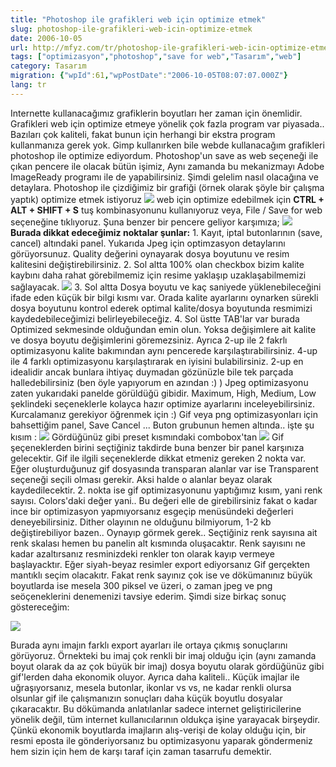 ```yaml
---
title: "Photoshop ile grafikleri web için optimize etmek"
slug: photoshop-ile-grafikleri-web-icin-optimize-etmek
date: 2006-10-05
url: http://mfyz.com/tr/photoshop-ile-grafikleri-web-icin-optimize-etmek/
tags: ["optimizasyon","photoshop","save for web","Tasarım","web"]
category: Tasarım
migration: {"wpId":61,"wpPostDate":"2006-10-05T08:07:07.000Z"}
lang: tr
---
```


Internette kullanacağımız grafiklerin boyutları her zaman için önemlidir. Grafikleri web için optimize etmeye yönelik çok fazla program var piyasada.. Bazıları çok kaliteli, fakat bunun için herhangi bir ekstra program kullanmanıza gerek yok. Gimp kullanırken bile webde kullanacağım grafikleri photoshop ile optimize ediyordum. Photoshop'un save as web seçeneği ile çıkan pencere ile olacak bütün işimiz, Aynı zamanda bu mekanizmayı Adobe ImageReady programı ile de yapabilirsiniz. Şimdi gelelim nasıl olacağına ve detaylara. Photoshop ile çizdiğimiz bir grafiği (örnek olarak şöyle bir çalışma yaptık) optimize etmek istiyoruz ![](/images/archive/tr/2006/10/ps_web_opt_1.jpg) web için optimize edebilmek için **CTRL + ALT + SHIFT + S** tuş kombinasyonunu kullanıyoruz veya, File / Save for web seçeneğine tıklıyoruz. Şuna benzer bir pencere geliyor karşımıza; ![](/images/archive/tr/2006/10/ps_web_opt_2.jpg)   **Burada dikkat edeceğimiz noktalar şunlar:** 1. Kayıt, iptal butonlarının (save, cancel) altındaki panel. Yukarıda Jpeg için optimzasyon detaylarını görüyorsunuz. Quality değerini oynayarak dosya boyutunu ve resim kalitesini değiştirebilirsiniz. 2. Sol altta 100% olan checkbox bizim kalite kaybını daha rahat görebilmemiz için resime yaklaşıp uzaklaşabilmemizi sağlayacak. ![](/images/archive/tr/2006/10/ps_web_opt_3.jpg) 3. Sol altta Dosya boyutu ve kaç saniyede yüklenebileceğini ifade eden küçük bir bilgi kısmı var. Orada kalite ayarlarını oynarken sürekli dosya boyutunu kontrol ederek optimal kalite/dosya boyutunda resmimizi kaydedebileceğimizi belirleyebileceğiz. 4. Sol üstte TAB'lar var burada Optimized sekmesinde olduğundan emin olun. Yoksa değişimlere ait kalite ve dosya boyutu değişimlerini göremezsiniz. Ayrıca 2-up ile 2 fakrlı optimizasyonu kalite bakımından aynı pencerede karşılaştırabilirsiniz. 4-up ile 4 farklı optimizasyonu karşılaştırarak en iyisini bulabilirsiniz. 2-up en idealidir ancak bunlara ihtiyaç duymadan gözünüzle bile tek parçada halledebilirsiniz (ben öyle yapıyorum en azından :) ) Jpeg optimizasyonu zaten yukarıdaki panelde görüldüğü gibidir. Maximum, High, Medium, Low şeklindeki seçeneklerle kolayca hazır optimize ayarlarını inceleyebilirsiniz. Kurcalamanız gerekiyor öğrenmek için :) Gif veya png optimizasyonları için bahsettiğim panel, Save Cancel ... Buton grubunun hemen altında.. işte şu kısım : ![](/images/archive/tr/2006/10/ps_web_opt_4.jpg) Gördüğünüz gibi preset kısmındaki combobox'tan ![](/images/archive/tr/2006/10/ps_web_opt_5.jpg) Gif şeçeneklerden birini seçtiğiniz takdirde buna benzer bir panel karşınıza gelecektir. Gif ile ilgili seçeneklerde dikkat etmeniz gereken 2 nokta var. Eğer oluşturduğunuz gif dosyasında transparan alanlar var ise Transparent seçeneği seçili olması gerekir. Aksi halde o alanlar beyaz olarak kaydedilecektir. 2. nokta ise gif optimizasyonunu yaptığımız kısım, yani renk sayısı. Colors'daki değer yani.. Bu değeri elle de girebilirsiniz fakat o kadar ince bir optimizasyon yapmıyorsanız esgeçip menüsündeki değerleri deneyebilirsiniz. Dither olayının ne olduğunu bilmiyorum, 1-2 kb değiştirebiliyor bazen.. Oynayıp görmek gerek.. Seçtiğiniz renk sayısına ait renk skalası hemen bu panelin alt kısmında oluşacaktır. Renk sayısını ne kadar azaltırsanız resminizdeki renkler ton olarak kayıp vermeye başlayacktır. Eğer siyah-beyaz resimler export ediyorsanız Gif gerçekten mantıklı seçim olacakıtr. Fakat renk sayınız çok ise ve dökümanınız büyük boyutlarda ise mesela 300 piksel ve üzeri, o zaman jpeg ve png seöçeneklerini denemenizi tavsiye ederim. Şimdi size birkaç sonuç göstereceğim:

![](/images/archive/tr/2006/10/ps_web_opt_6.jpg)

Burada aynı imajın farklı export ayarları ile ortaya çıkmış sonuçlarını görüyoruz. Örnekteki bu imaj çok renkli bir imaj olduğu için (aynı zamanda boyut olarak da az çok büyük bir imaj) dosya boyutu olarak gördüğünüz gibi gif'lerden daha ekonomik oluyor. Ayrıca daha kaliteli.. Küçük imajlar ile uğraşıyorsanız, mesela butonlar, ikonlar vs vs, ne kadar renkli olursa olsunlar gif ile çalışmanızın sonuçları daha küçük boyutlu dosyalar çıkaracaktır. Bu dökümanda anlatılanlar sadece internet geliştiricilerine yönelik değil, tüm internet kullanıcılarının oldukça işine yarayacak birşeydir. Çünkü ekonomik boyutlarda imajların alış-verişi de kolay olduğu için, bir resmi eposta ile gönderiyorsanız bu optimizasyonu yaparak göndermeniz hem sizin için hem de karşı taraf için zaman tasarrufu demektir.